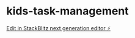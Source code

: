 # kids-task-management

[Edit in StackBlitz next generation editor ⚡️](https://stackblitz.com/~/github.com/androidrian/kids-task-management)
